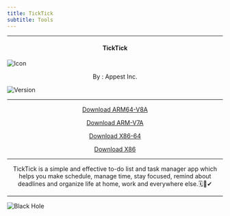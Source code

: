```yaml
---
title: TickTick
subtitle: Tools
---
```

---

<h4> <p align="center"> TickTick </p> </h4>

![Icon](https://rb.gy/pcfmj)

<p align="center"> By : Appest Inc. </p>

![Version](https://rb.gy/as413)

---

<p align ="center">
<a href="https://clk.asia/Kjulxi" class="btn btn-outline-success"> Download ARM64-V8A </a>
</p>

<p align ="center">
<a href="https://clk.asia/4horPh" class="btn btn-outline-success"> Download ARM-V7A </a>
</p>

<p align ="center">
<a href="https://clk.asia/DrCXzGIL" class="btn btn-outline-success"> Download X86-64 </a>
</p>

<p align ="center">
<a href="https://clk.asia/71zNC9Rx" class="btn btn-outline-success"> Download X86 </a>
</p>

---

<p align="center">
TickTick is a simple and effective to-do list and task manager app which helps you make schedule, manage time, stay focused, remind about deadlines and organize life at home, work and everywhere else.🗓🔔✔
</p>

---

![Black Hole](https://rb.gy/z0dyyw)
